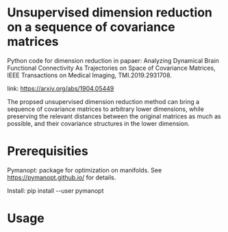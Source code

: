 # Unsupervised dimension reduction on a sequence of covariance matrices

Python code for dimension reduction in papaer: Analyzing Dynamical Brain Functional Connectivity As Trajectories on Space of Covariance Matrices, IEEE Transactions on Medical Imaging, TMI.2019.2931708. 

link: https://arxiv.org/abs/1904.05449

The propsed unsupervised dimension reduction method can bring a sequence of covariance matrices to arbitrary lower dimensions, while preserving the relevant distances between the original matrices as much as possible, and their covariance structures in the lower dimension.

# Prerequisities
Pymanopt: package for optimization on manifolds. See https://pymanopt.github.io/ for details.

Install: pip install --user pymanopt

# Usage







